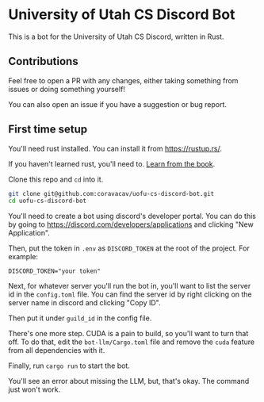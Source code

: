 # University of Utah CS Discord Bot

This is a bot for the University of Utah CS Discord, written in Rust.

## Contributions

Feel free to open a PR with any changes, either taking something from issues or doing something yourself!

You can also open an issue if you have a suggestion or bug report.

## First time setup

You'll need rust installed. You can install it from https://rustup.rs/.

If you haven't learned rust, you'll need to. [Learn from the book](https://doc.rust-lang.org/book/).

Clone this repo and `cd` into it.

```bash
git clone git@github.com:coravacav/uofu-cs-discord-bot.git
cd uofu-cs-discord-bot
```

You'll need to create a bot using discord's developer portal. You can do this by going to https://discord.com/developers/applications and clicking "New Application".

Then, put the token in `.env` as `DISCORD_TOKEN` at the root of the project. For example:

```env
DISCORD_TOKEN="your token"
```

Next, for whatever server you'll run the bot in, you'll want to list the server id in the `config.toml` file. You can find the server id by right clicking on the server name in discord and clicking "Copy ID".

Then put it under `guild_id` in the config file.

There's one more step. CUDA is a pain to build, so you'll want to turn that off.
To do that, edit the `bot-llm/Cargo.toml` file and remove the `cuda` feature from all dependencies with it.

Finally, run `cargo run` to start the bot.

You'll see an error about missing the LLM, but, that's okay. The command just won't work.


